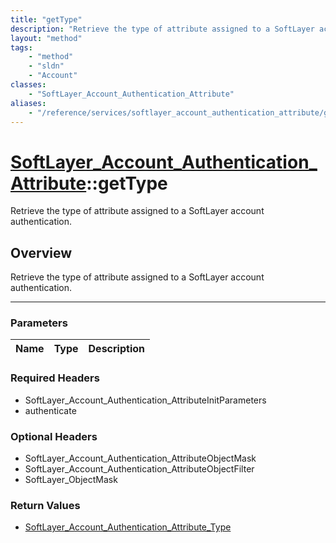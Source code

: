 ```yaml
---
title: "getType"
description: "Retrieve the type of attribute assigned to a SoftLayer account authentication."
layout: "method"
tags:
    - "method"
    - "sldn"
    - "Account"
classes:
    - "SoftLayer_Account_Authentication_Attribute"
aliases:
    - "/reference/services/softlayer_account_authentication_attribute/getType"
---
```

# [SoftLayer_Account_Authentication_Attribute](/reference/services/SoftLayer_Account_Authentication_Attribute)::getType

Retrieve the type of attribute assigned to a SoftLayer account authentication.


## Overview 
Retrieve the type of attribute assigned to a SoftLayer account authentication.

-----

### Parameters 
|Name | Type | Description |
| --- | --- | --- |


### Required Headers
* SoftLayer_Account_Authentication_AttributeInitParameters
* authenticate


### Optional Headers
* SoftLayer_Account_Authentication_AttributeObjectMask
* SoftLayer_Account_Authentication_AttributeObjectFilter
* SoftLayer_ObjectMask

### Return Values
* <a href='/reference/datatypes/SoftLayer_Account_Authentication_Attribute_Type'>SoftLayer_Account_Authentication_Attribute_Type </a>




